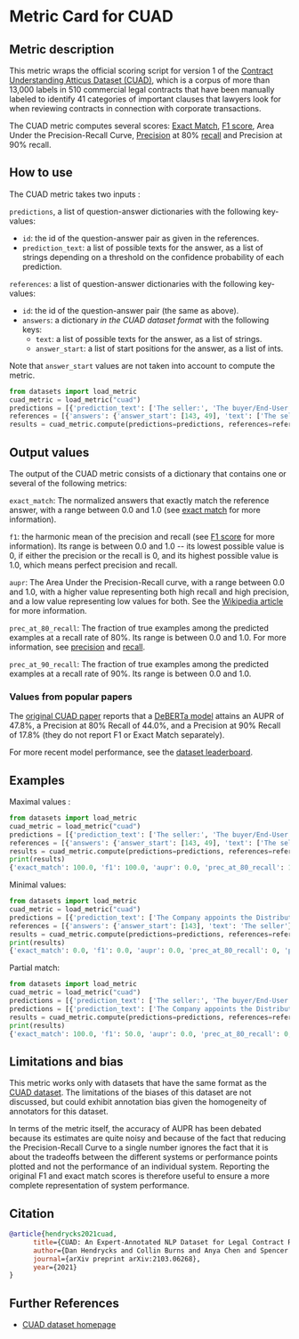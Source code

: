 # Metric Card for CUAD

## Metric description

This metric wraps the official scoring script for version 1 of the [Contract Understanding Atticus Dataset (CUAD)](https://huggingface.co/datasets/cuad), which is a corpus of more than 13,000 labels in 510 commercial legal contracts that have been manually labeled to identify 41 categories of important clauses that lawyers look for when reviewing contracts in connection with corporate transactions.

The CUAD metric computes several scores: [Exact Match](https://huggingface.co/metrics/exact_match), [F1 score](https://huggingface.co/metrics/f1), Area Under the Precision-Recall Curve, [Precision](https://huggingface.co/metrics/precision) at 80% [recall](https://huggingface.co/metrics/recall) and Precision at 90% recall.

## How to use 

The CUAD metric takes two inputs :


`predictions`, a list of question-answer dictionaries with the following key-values:
- `id`: the id of the question-answer pair as given in the references.
- `prediction_text`: a list of possible texts for the answer, as a list of strings depending on a threshold on the confidence probability of each prediction.


`references`: a list of question-answer dictionaries with the following key-values:
 - `id`: the id of the question-answer pair (the same as above).
 - `answers`: a dictionary *in the CUAD dataset format* with the following keys:
   - `text`: a list of possible texts for the answer, as a list of strings.
   - `answer_start`: a list of start positions for the answer, as a list of ints.

 Note that `answer_start` values are not taken into account to compute the metric.

```python
from datasets import load_metric
cuad_metric = load_metric("cuad")
predictions = [{'prediction_text': ['The seller:', 'The buyer/End-User: Shenzhen LOHAS Supply Chain Management Co., Ltd.'], 'id': 'LohaCompanyltd_20191209_F-1_EX-10.16_11917878_EX-10.16_Supply Agreement__Parties'}]
references = [{'answers': {'answer_start': [143, 49], 'text': ['The seller:', 'The buyer/End-User: Shenzhen LOHAS Supply Chain Management Co., Ltd.']}, 'id': 'LohaCompanyltd_20191209_F-1_EX-10.16_11917878_EX-10.16_Supply Agreement__Parties'}]
results = cuad_metric.compute(predictions=predictions, references=references)
```
## Output values

The output of the CUAD metric consists of a dictionary that contains one or several of the following metrics:

`exact_match`: The normalized answers that exactly match the reference answer, with a range between 0.0 and 1.0 (see [exact match](https://huggingface.co/metrics/exact_match) for more information).

`f1`: the harmonic mean of the precision and recall (see [F1 score](https://huggingface.co/metrics/f1) for more information). Its range is between 0.0 and 1.0 -- its lowest possible value is 0, if either the precision or the recall is 0, and its highest possible value is 1.0, which means perfect precision and recall.

`aupr`: The Area Under the Precision-Recall curve, with a range between 0.0 and 1.0, with a higher value representing both high recall and high precision, and a low value representing low values for both. See the [Wikipedia article](https://en.wikipedia.org/wiki/Receiver_operating_characteristic#Area_under_the_curve) for more information.

`prec_at_80_recall`: The fraction of true examples among the predicted examples at a recall rate of 80%. Its range is between 0.0 and 1.0. For more information, see [precision](https://huggingface.co/metrics/precision) and [recall](https://huggingface.co/metrics/recall).

`prec_at_90_recall`: The fraction of true examples among the predicted examples at a recall rate of 90%. Its range is between 0.0 and 1.0. 


### Values from popular papers
The [original CUAD paper](https://arxiv.org/pdf/2103.06268.pdf) reports that a [DeBERTa model](https://huggingface.co/microsoft/deberta-base) attains
an AUPR of 47.8%, a Precision at 80% Recall of 44.0%, and a Precision at 90% Recall of 17.8% (they do not report F1 or Exact Match separately).

For more recent model performance, see the [dataset leaderboard](https://paperswithcode.com/dataset/cuad).

## Examples 

Maximal values :

```python
from datasets import load_metric
cuad_metric = load_metric("cuad")
predictions = [{'prediction_text': ['The seller:', 'The buyer/End-User: Shenzhen LOHAS Supply Chain Management Co., Ltd.'], 'id': 'LohaCompanyltd_20191209_F-1_EX-10.16_11917878_EX-10.16_Supply Agreement__Parties'}]
references = [{'answers': {'answer_start': [143, 49], 'text': ['The seller:', 'The buyer/End-User: Shenzhen LOHAS Supply Chain Management Co., Ltd.']}, 'id': 'LohaCompanyltd_20191209_F-1_EX-10.16_11917878_EX-10.16_Supply Agreement__Parties'}]
results = cuad_metric.compute(predictions=predictions, references=references)
print(results)
{'exact_match': 100.0, 'f1': 100.0, 'aupr': 0.0, 'prec_at_80_recall': 1.0, 'prec_at_90_recall': 1.0}
```

Minimal values:

```python
from datasets import load_metric
cuad_metric = load_metric("cuad")
predictions = [{'prediction_text': ['The Company appoints the Distributor as an exclusive distributor of Products in the Market, subject to the terms and conditions of this Agreement.'], 'id': 'LIMEENERGYCO_09_09_1999-EX-10-DISTRIBUTOR AGREEMENT__Exclusivity_0'}]
references = [{'answers': {'answer_start': [143], 'text': 'The seller'}, 'id': 'LIMEENERGYCO_09_09_1999-EX-10-DISTRIBUTOR AGREEMENT__Exclusivity_0'}]
results = cuad_metric.compute(predictions=predictions, references=references)
print(results)
{'exact_match': 0.0, 'f1': 0.0, 'aupr': 0.0, 'prec_at_80_recall': 0, 'prec_at_90_recall': 0}
```

Partial match: 

```python
from datasets import load_metric
cuad_metric = load_metric("cuad")
predictions = [{'prediction_text': ['The seller:', 'The buyer/End-User: Shenzhen LOHAS Supply Chain Management Co., Ltd.'], 'id': 'LohaCompanyltd_20191209_F-1_EX-10.16_11917878_EX-10.16_Supply Agreement__Parties'}]
predictions = [{'prediction_text': ['The Company appoints the Distributor as an exclusive distributor of Products in the Market, subject to the terms and conditions of this Agreement.', 'The buyer/End-User: Shenzhen LOHAS Supply Chain Management Co., Ltd.'], 'id': 'LohaCompanyltd_20191209_F-1_EX-10.16_11917878_EX-10.16_Supply Agreement__Parties'}]
results = cuad_metric.compute(predictions=predictions, references=references)
print(results)
{'exact_match': 100.0, 'f1': 50.0, 'aupr': 0.0, 'prec_at_80_recall': 0, 'prec_at_90_recall': 0}
```

## Limitations and bias
This metric works only with datasets that have the same format as the [CUAD dataset](https://huggingface.co/datasets/cuad). The limitations of the biases of this dataset are not discussed, but could exhibit annotation bias given the homogeneity of annotators for this dataset.

In terms of the metric itself, the accuracy of AUPR has been debated because its estimates are quite noisy and because of the fact that reducing the Precision-Recall Curve to a single number ignores the fact that it is about the tradeoffs between the different systems or performance points plotted and not the performance of an individual system. Reporting the original F1 and exact match scores is therefore useful to ensure a more complete representation of system performance.


## Citation

```bibtex
@article{hendrycks2021cuad,
      title={CUAD: An Expert-Annotated NLP Dataset for Legal Contract Review},
      author={Dan Hendrycks and Collin Burns and Anya Chen and Spencer Ball},
      journal={arXiv preprint arXiv:2103.06268},
      year={2021}
}
```
    
## Further References 

- [CUAD dataset homepage](https://www.atticusprojectai.org/cuad-v1-performance-announcements)
